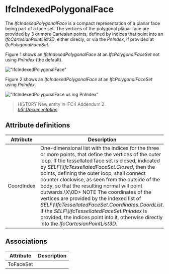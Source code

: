 IfcIndexedPolygonalFace
=======================
The _IfcIndexedPolygonalFace_ is a compact representation of a planar face
being part of a face set. The vertices of the polygonal planar face are
provided by 3 or more Cartesian points, defined by indices that point into an
_IfcCartesianPointList3D_, either direcly, or via the _PnIndex_, if provided
at _IfcPolygonalFaceSet_.  
  
Figure 1 shows an _IfcIndexedPolygonalFace_ at an _IfcPolygonalFaceSet_ not
using _PnIndex_ (the default).  
  
!["IfcIndexedPolygonalFace"](../figures/ifcindexedpolygonalface_01.png "Figure
1 -- Polygonal face geometry provided by indices into a point list")  
  
  
  
Figure 2 shows an _IfcIndexedPolygonalFace_ at an _IfcPolygonalFaceSet_ using
_PnIndex_.  
  
!["IfcIndexedPolygonalFace us  
ing PnIndex"](../figures/ifcindexedpolygonalface_02.png "Figure 2 -- Polygonal
face geometry provided by indices into a point list")  
  
> HISTORY  New entity in IFC4 Addendum 2.  
[ _bSI
Documentation_](https://standards.buildingsmart.org/IFC/DEV/IFC4_2/FINAL/HTML/schema/ifcgeometricmodelresource/lexical/ifcindexedpolygonalface.htm)


Attribute definitions
---------------------
| Attribute   | Description                                                                                                                                                                                                                                                                                                                                                                                                                                                                                                                                                                                                                                                      |
|-------------|------------------------------------------------------------------------------------------------------------------------------------------------------------------------------------------------------------------------------------------------------------------------------------------------------------------------------------------------------------------------------------------------------------------------------------------------------------------------------------------------------------------------------------------------------------------------------------------------------------------------------------------------------------------|
| CoordIndex  | One-dimensional list with the indices for the three or more points, that define the vertices of the outer loop. If the tessellated face set is closed, indicated by _SELF\\\IfcTessellatedFaceSet.Closed_, then the points, defining the outer loop, shall connect counter clockwise, as seen from the outside of the body, so that the resulting normal will point outwards.\X\0D> NOTE  The coordinates of the vertices are provided by the indexed list of _SELF\\\IfcTessellatedFaceSet.Coordinates.CoordList_. If the _SELF\\\IfcTessellatedFaceSet.PnIndex_ is provided, the indices point into it, otherwise directly into the _IfcCartesianPointList3D_. |

Associations
------------
| Attribute   | Description   |
|-------------|---------------|
| ToFaceSet   |               |

